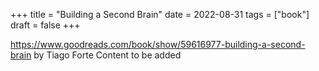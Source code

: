 +++
title = "Building a Second Brain"
date = 2022-08-31
tags = ["book"]
draft = false
+++

<https://www.goodreads.com/book/show/59616977-building-a-second-brain>
by Tiago Forte
Content to be added